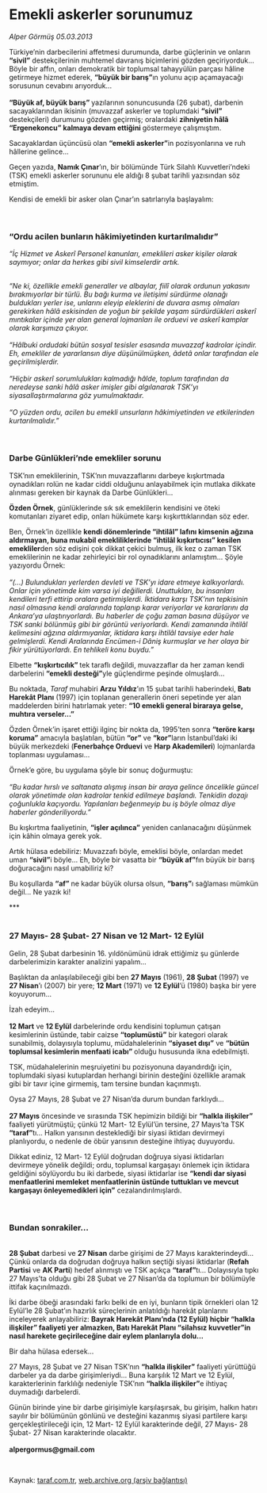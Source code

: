 # Emekli askerler sorunumuz

*Alper Görmüş 05.03.2013*

<div class="yazi"><p>Türkiye’nin darbecilerini affetmesi durumunda, darbe güçlerinin ve onların <b>“sivil”</b> destekçilerinin muhtemel davranış biçimlerini gözden geçiriyorduk... Böyle bir affın, onları demokratik bir toplumsal tahayyülün parçası hâline getirmeye hizmet ederek, <b>“büyük bir barış”</b>ın yolunu açıp açamayacağı sorusunun cevabını arıyorduk...<br/><br/><b>“Büyük af, büyük barış” </b>yazılarının sonuncusunda (26 şubat), darbenin sacayaklarından ikisinin (muvazzaf askerler ve toplumdaki <b>“sivil”</b> destekçileri) durumunu gözden geçirmiş; oralardaki <b>zihniyetin hâlâ “Ergenekoncu” kalmaya devam ettiğini </b>göstermeye<b> </b>çalışmıştım.</p>
<p>Sacayaklardan üçüncüsü olan <b>“emekli askerler”</b>in pozisyonlarına ve ruh hâllerine gelince...</p>
<p>Geçen yazıda, <b>Namık Çınar</b>’ın, bir bölümünde Türk Silahlı Kuvvetleri’ndeki (TSK) emekli askerler sorununu ele aldığı 8 şubat tarihli yazısından söz etmiştim.</p>
<p>Kendisi de emekli bir asker olan Çınar’ın satırlarıyla başlayalım:<br/><br/><br/></p>
<h3>“Ordu acilen bunların hâkimiyetinden kurtarılmalıdır”</h3><i>
<p>“İç Hizmet ve Askerî Personel kanunları, emeklileri asker kişiler olarak saymıyor; onlar da herkes gibi sivil kimselerdir artık.<br/><br/></p></i><i>“Ne ki, özellikle emekli generaller ve albaylar, fiilî olarak ordunun yakasını bırakmıyorlar bir türlü. Bu bağı kurma ve iletişimi sürdürme olanağı buldukları yerler ise, unlarını eleyip eleklerini de duvara asmış olmaları gerekirken hâlâ eskisinden de yoğun bir şekilde yaşam sürdürdükleri askerî mıntıkalar içinde yer alan general lojmanları ile orduevi ve askerî kamplar olarak karşımıza çıkıyor.<br/><br/></i><i>“Hâlbuki ordudaki bütün sosyal tesisler esasında muvazzaf kadrolar içindir. Eh, emekliler de yararlansın diye düşünülmüşken, âdetâ onlar tarafından ele geçirilmişlerdir.<br/><br/></i><i>“Hiçbir askerî sorumlulukları kalmadığı hâlde, toplum tarafından da neredeyse sanki hâlâ asker imişler gibi algılanarak TSK’yı siyasallaştırmalarına göz yumulmaktadır.<br/><br/></i><i>“O yüzden ordu, acilen bu emekli unsurların hâkimiyetinden ve etkilerinden kurtarılmalıdır.”<br/><br/><br/></i>
<h3>Darbe Günlükleri’nde emekliler sorunu</h3>
<p>TSK’nın emeklilerinin, TSK’nın muvazzaflarını darbeye kışkırtmada oynadıkları rolün ne kadar ciddi olduğunu anlayabilmek için mutlaka dikkate alınması gereken bir kaynak da Darbe Günlükleri...</p>
<p><b>Özden Örnek</b>, günlüklerinde sık sık emeklilerin kendisini ve öteki komutanları ziyaret edip, onları hükümete karşı kışkırttıklarından söz eder.</p>
<p>Ben, Örnek’in özellikle <b>kendi dönemlerinde “ihtilâl” lafını kimsenin ağzına aldırmayan, buna mukabil emekliliklerinde “ihtilâl kışkırtıcısı” kesilen emekliler</b>den söz edişini çok dikkat çekici bulmuş, ilk kez o zaman TSK emeklilerinin ne kadar zehirleyici bir rol oynadıklarını anlamıştım... Şöyle yazıyordu Örnek:<br/><br/><i>“(...) Bulundukları yerlerden devleti ve TSK’yı idare etmeye kalkıyorlardı. Onlar için yönetimde kim varsa iyi değillerdi. Unuttukları, bu insanları kendileri terfi ettirip oralara getirmişlerdi. İktidara karşı TSK’nın tepkisinin nasıl olmasına kendi aralarında toplanıp karar veriyorlar ve kararlarını da Ankara’ya ulaştırıyorlardı. Bu haberler de çoğu zaman basına düşüyor ve TSK sanki bölünmüş gibi bir görüntü veriyorlardı. Kendi zamanında ihtilâl kelimesini ağzına aldırmıyanlar, iktidara karşı ihtilâl tavsiye eder hale gelmişlerdi. Kendi Aralarında Encümen-i Dâniş kurmuşlar ve her olaya bir fikir yürütüyorlardı. En tehlikeli konu buydu.”</i></p>
<p>Elbette <b>“kışkırtıcılık” </b>tek taraflı değildi, muvazzaflar da her zaman kendi darbelerini <b>“emekli desteği”</b>yle güçlendirme peşinde olmuşlardı...</p>
<p>Bu noktada, <i>Taraf</i> muhabiri <b>Arzu Yıldız</b>’ın 15 şubat tarihli haberindeki, <b>Batı Harekât Planı</b> (1997) için toplanan generallerin öneri sepetinde yer alan maddelerden birini hatırlamak yeter: <b>“10 emekli general biraraya gelse, muhtıra verseler...” </b></p>
<p>Özden Örnek’in işaret ettiği ilginç bir nokta da, 1995’ten sonra <b>“teröre karşı koruma”</b> amacıyla başlatılan, bütün <b>“or”</b> ve <b>“kor”</b>ların İstanbul’daki iki büyük merkezdeki (<b>Fenerbahçe Orduevi</b> ve <b>Harp Akademileri</b>) lojmanlarda toplanması uygulaması...</p>
<p>Örnek’e göre, bu uygulama şöyle bir sonuç doğurmuştu:<br/><br/><i>“Bu kadar hırslı ve saltanata alışmış insan bir araya gelince öncelikle güncel olarak yönetimde olan kadrolar tenkid edilmeye başlandı. Tenkidin dozajı çoğunlukla kaçıyordu. Yapılanları beğenmeyip bu iş böyle olmaz diye haberler gönderiliyordu.”</i></p>
<p>Bu kışkırtma faaliyetinin, <b>“işler açılınca”</b> yeniden canlanacağını düşünmek için kâhin olmaya gerek yok. </p>
<p>Artık hülasa edebiliriz: Muvazzafı böyle, emeklisi böyle, onlardan medet uman <b>“sivil”</b>i böyle... Eh, böyle bir vasatta bir <b>“büyük af”</b>fın büyük bir barış doğuracağını nasıl umabiliriz ki?</p>
<p>Bu koşullarda <b>“af” </b>ne kadar büyük olursa olsun, <b>“barış”</b>ı sağlaması mümkün değil... Ne yazık ki!</p>
<p>***<br/><br/></p>
<h3>27 Mayıs- 28 Şubat- 27 Nisan ve 12 Mart- 12 Eylül</h3>
<p>Gelin, 28 Şubat darbesinin 16. yıldönümünü idrak ettiğimiz şu günlerde darbelerimizin karakter analizini yapalım...</p>
<p>Başlıktan da anlaşılabileceği gibi ben <b>27 Mayıs</b> (1961), <b>28 Şubat</b> (1997) ve <b>27 Nisan</b>’ı (2007) bir yere; <b>12 Mart</b> (1971) ve <b>12 Eylül</b>’ü (1980) başka bir yere koyuyorum... </p>
<p>İzah edeyim...<br/><br/><b>12 Mart</b> ve <b>12 Eylül</b> darbelerinde ordu kendisini toplumun çatışan kesimlerinin üstünde, tabir caizse <b>“toplumüstü”</b> bir kategori olarak sunabilmiş, dolayısıyla toplumu, müdahalelerinin <b>“siyaset dışı”</b> ve <b>“bütün toplumsal kesimlerin menfaati icabı” </b>olduğu hususunda ikna edebilmişti.</p>
<p>TSK, müdahalelerinin meşruiyetini bu pozisyonuna dayandırdığı için, toplumdaki siyasi kutuplardan herhangi birinin desteğini özellikle aramak gibi bir tavır içine girmemiş, tam tersine bundan kaçınmıştı. </p>
<p>Oysa 27 Mayıs, 28 Şubat ve 27 Nisan’da durum bundan farklıydı...<br/><br/><b>27 Mayıs</b> öncesinde ve sırasında TSK hepimizin bildiği bir <b>“halkla ilişkiler” </b>faaliyeti yürütmüştü; çünkü 12 Mart- 12 Eylül’ün tersine, 27 Mayıs’ta TSK <b>“taraf”</b>tı... Halkın yarısının desteklediği bir siyasi iktidarı devirmeyi planlıyordu, o nedenle de öbür yarısının desteğine ihtiyaç duyuyordu. </p>
<p>Dikkat ediniz, 12 Mart- 12 Eylül doğrudan doğruya siyasi iktidarları devirmeye yönelik değildi; ordu, toplumsal kargaşayı önlemek için iktidara geldiğini söylüyordu bu iki darbede, siyasi iktidarlar ise <b>“kendi dar siyasi menfaatlerini memleket menfaatlerinin üstünde tuttukları ve mevcut kargaşayı önleyemedikleri için”</b> cezalandırılmışlardı.<br/><br/><br/></p>
<h3>Bundan sonrakiler...</h3>
<p><b><br/>28 Şubat</b> darbesi ve <b>27 Nisan</b> darbe girişimi de 27 Mayıs karakterindeydi... Çünkü onlarda da doğrudan doğruya halkın seçtiği siyasi iktidarlar (<b>Refah Partisi</b> ve <b>AK Parti</b>) hedef alınmıştı ve TSK açıkça <b>“taraf”</b>tı... Dolayısıyla tıpkı 27 Mayıs’ta olduğu gibi 28 Şubat ve 27 Nisan’da da toplumun bir bölümüyle ittifak kaçınılmazdı.</p>
<p>İki darbe öbeği arasındaki farkı belki de en iyi, bunların tipik örnekleri olan 12 Eylül’le 28 Şubat’ın hazırlık süreçlerinin anlatıldığı harekât planlarını inceleyerek anlayabiliriz: <b>Bayrak Harekât Planı’nda (12 Eylül) hiçbir “halkla ilişkiler” faaliyeti yer almazken, Batı Harekât Planı “silahsız kuvvetler”in nasıl harekete geçirileceğine dair eylem planlarıyla dolu... </b></p>
<p>Bir daha hülasa edersek...</p>
<p>27 Mayıs, 28 Şubat ve 27 Nisan TSK’nın <b>“halkla ilişkiler”</b> faaliyeti yürüttüğü darbeler ya da darbe girişimleriydi... Buna karşılık 12 Mart ve 12 Eylül, karakterlerinin farklılığı nedeniyle TSK’nın <b>“halkla ilişkiler”</b>e ihtiyaç duymadığı darbelerdi. </p>
<p>Günün birinde yine bir darbe girişimiyle karşılaşırsak, bu girişim, halkın hatırı sayılır bir bölümünün gönlünü ve desteğini kazanmış siyasi partilere karşı gerçekleştirileceği için, 12 Mart- 12 Eylül karakterinde değil, 27 Mayıs- 28 Şubat- 27 Nisan karakterinde olacaktır.<br/><br/><b>alpergormus@gmail.com</b></p>
<p> </p>
</div>

Kaynak: [taraf.com.tr](http://www.taraf.com.tr:80/alper-gormus/makale-emekli-askerler-sorunumuz.htm), [web.archive.org (arşiv bağlantısı)](http://web.archive.org/web/20131214083243/http://www.taraf.com.tr:80/alper-gormus/makale-emekli-askerler-sorunumuz.htm)
